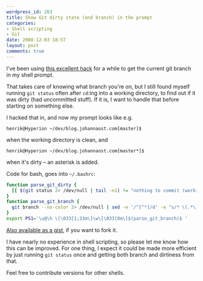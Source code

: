 ```yaml
---
wordpress_id: 263
title: Show Git dirty state (and branch) in the prompt
categories:
- Shell scripting
- Git
date: 2008-12-03 18:57
layout: post
comments: true
---
```

I've been using <a href="http://www.simplisticcomplexity.com/2008/03/13/show-your-git-branch-name-in-your-prompt/">this excellent hack</a> for a while to get the current git branch in my shell prompt.

That takes care of knowing what branch you're on, but I still found myself running <code>git status</code> often after <code>cd</code>:ing into a working directory, to find out if it was dirty (had uncommitted stuff). If it is, I want to handle that before starting on something else.

I hacked that in, and now my prompt looks like e.g.

``` text
henrik@Hyperion ~/dev/blog.johannaost.com[master]$
```
when the working directory is clean, and

``` text
henrik@Hyperion ~/dev/blog.johannaost.com[master*]$
```
when it's dirty – an asterisk is added.

Code for bash, goes into <code>~/.bashrc</code>:

``` bash
function parse_git_dirty {
  [[ $(git status 2> /dev/null | tail -n1) != "nothing to commit (working directory clean)" ]] && echo "*"
}
function parse_git_branch {
  git branch --no-color 2> /dev/null | sed -e '/^[^*]/d' -e "s/* \(.*\)/[\1$(parse_git_dirty)]/"
}
export PS1='\u@\h \[\033[1;33m\]\w\[\033[0m\]$(parse_git_branch)$ '
```

<a href="http://gist.github.com/31631">Also available as a gist</a>, if you want to fork it.

I have nearly no experience in shell scripting, so please let me know how this can be improved. For one thing, I expect it could be made more efficient by just running <code>git status</code> once and getting both branch and dirtiness from that.

Feel free to contribute versions for other shells.
